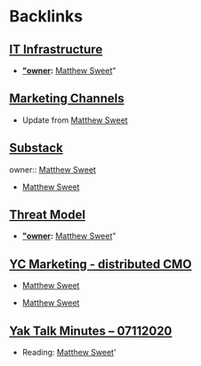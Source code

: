
# Backlinks
## [IT Infrastructure](<IT Infrastructure.md>)
- **["owner](<"owner.md>):** [Matthew Sweet](<Matthew Sweet.md>)"

## [Marketing Channels](<Marketing Channels.md>)
- Update from [Matthew Sweet](<Matthew Sweet.md>)

## [Substack](<Substack.md>)
owner:: [Matthew Sweet](<Matthew Sweet.md>)

- [Matthew Sweet](<Matthew Sweet.md>)

## [Threat Model](<Threat Model.md>)
- **["owner](<"owner.md>):** [Matthew Sweet](<Matthew Sweet.md>)"

## [YC Marketing - distributed CMO](<YC Marketing - distributed CMO.md>)
- [Matthew Sweet](<Matthew Sweet.md>)

- [Matthew Sweet](<Matthew Sweet.md>)

## [Yak Talk Minutes – 07112020](<Yak Talk Minutes – 07112020.md>)
- Reading: [Matthew Sweet](<Matthew Sweet.md>)'

